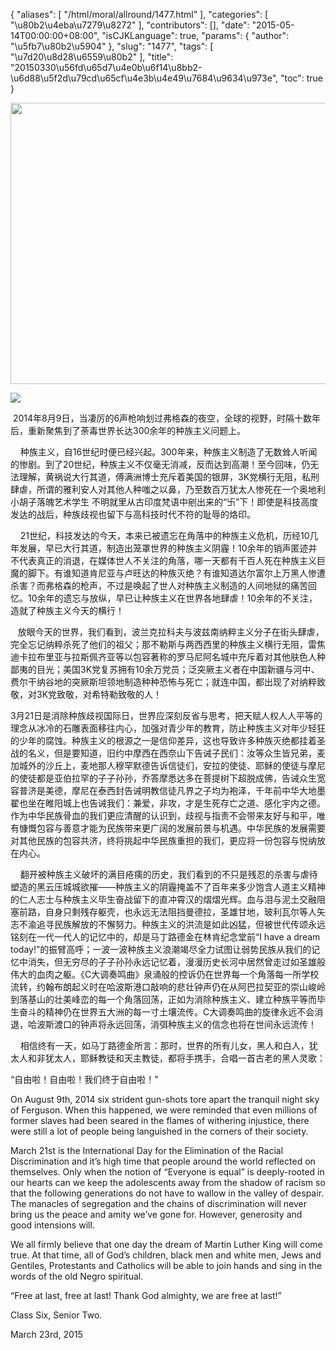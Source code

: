 {
    "aliases": [
        "/html/moral/allround/1477.html"
    ],
    "categories": [
        "\u80b2\u4eba\u7279\u8272"
    ],
    "contributors": [],
    "date": "2015-05-14T00:00:00+08:00",
    "isCJKLanguage": true,
    "params": {
        "author": "\u5fb7\u80b2\u5904"
    },
    "slug": "1477",
    "tags": [
        "\u7d20\u8d28\u6559\u80b2"
    ],
    "title": "20150330\u56fd\u65d7\u4e0b\u6f14\u8bb2-\u6d88\u5f2d\u79cd\u65cf\u4e3b\u4e49\u7684\u9634\u973e",
    "toc": true
}


<img
    src="https://cdn.tfls.online/mirror/full/2acc4be13bc7be7e867bfc46d972a83d3e4aa5bc.jpg"
    style="display:block;margin-left:auto;margin-right:auto;"
    decoding="async"
    fetchpriority="auto"
    loading="lazy"
    height="450"
    width="600"
/>




  







<img
    src="http://www.tfls.cn/images/150514/6-1505141024462U.JPG"
    style="display:block;margin-left:auto;margin-right:auto;"
    decoding="async"
    fetchpriority="auto"
    loading="lazy"
/>  






  






 2014年8月9日，当凄厉的6声枪响划过弗格森的夜空，全球的视野，时隔十数年后，重新聚焦到了荼毒世界长达300余年的种族主义问题上。




    种族主义，自16世纪时便已经兴起。300年来，种族主义制造了无数耸人听闻的惨剧。到了20世纪，种族主义不仅毫无消减，反而达到高潮！至今回味，仍无法理解，黄祸说大行其道，傅满洲博士充斥着美国的银屏，3K党横行无阻，私刑肆虐，所谓的雅利安人对其他人种嗤之以鼻，乃至数百万犹太人惨死在一个奥地利小胡子落魄艺术学生 不明就里从古印度梵语中剜出来的“卐”下！即使是科技高度发达的战后，种族歧视也留下与高科技时代不符的耻辱的烙印。




    21世纪，科技发达的今天，本来已被遗忘在角落中的种族主义危机，历经10几年发展，早已大行其道，制造出笼罩世界的种族主义阴霾！10余年的销声匿迹并不代表真正的消退，在媒体世人不关注的角落，哪一天都有千百人死在种族主义巨魔的脚下。有谁知道肯尼亚与卢旺达的种族灭绝？有谁知道达尔富尔上万黑人惨遭杀害？而弗格森的枪声，不过是唤起了世人对种族主义制造的人间地狱的痛苦回忆。10余年的遗忘与放纵，早已让种族主义在世界各地肆虐！10余年的不关注，造就了种族主义今天的横行！




   放眼今天的世界，我们看到，波兰克拉科夫与波兹南纳粹主义分子在街头肆虐，完全忘记纳粹杀死了他们的祖父；那不勒斯与两西西里的种族主义横行无阻，雷焦迪卡拉布里亚与拉斯佩齐亚等以包容著称的罗马尼阿名城中充斥着对其他肤色人种鄙夷的目光；美国3K党复苏拥有10余万党员；泛突厥主义者在中国新疆与河中、费尔干纳谷地的突厥斯坦领地制造种种恐怖与死亡；就连中国，都出现了对纳粹致敬，对3K党致敬，对希特勒致敬的人！




3月21日是消除种族歧视国际日，世界应深刻反省与思考，把天赋人权人人平等的理念从冰冷的石雕表面移往内心，加强对青少年的教育，防止种族主义对年少轻狂的少年的腐蚀。种族主义的根源之一是信仰差异，这也导致许多种族灭绝都挂着圣战的名义，但是要知道，旧约中摩西在西奈山下告诫子民们：汝等众生皆兄弟，麦加城外的沙丘上，麦地那人穆罕默德告诉信徒们，安拉的使徒、耶稣的使徒与摩尼的使徒都是亚伯拉罕的子子孙孙，乔答摩悉达多在菩提树下超脱成佛，告诫众生宽容普济是美德，摩尼在泰西封告诫明教信徒凡界之子均为袍泽，千年前中华大地墨翟也坐在睢阳城上也告诫我们：兼爱，非攻，才是生死存亡之道、感化宇内之德。作为中华民族骨血的我们更应清醒的认识到，歧视与指责不会带来友好与和平，唯有慷慨包容与善意才能为民族带来更广阔的发展前景与机遇。中华民族的发展需要对其他民族的包容共济，终将挑起中华民族重担的我们，更应将一份包容与悦纳放在内心。




    翻开被种族主义破坏的满目疮痍的历史，我们看到的不只是残忍的杀害与虐待塑造的黑云压城城欲摧——种族主义的阴霾掩盖不了百年来多少饱含人道主义精神的仁人志士与种族主义毕生奋战留下的直冲霄汉的熠熠光辉。血与泪与泥土交融阻塞前路，自身只剩残存躯壳，也永远无法阻挡曼德拉，圣雄甘地，玻利瓦尔等人矢志不渝追寻民族解放的不懈努力。种族主义的洪流是如此凶猛，但被世代传颂永远铭刻在一代一代人的记忆中的，却是马丁路德金在林肯纪念堂前“I have a dream today!”的振臂高呼；一波一波种族主义浪潮竭尽全力试图让弱势民族从我们的记忆中消失，但无穷尽的子子孙孙永远记忆着，漫漫历史长河中居然曾走过如圣雄般伟大的血肉之躯。《C大调奏鸣曲》泉涌般的控诉仍在世界每一个角落每一所学校流转，约翰布朗起义时在哈波斯港口敲响的悲壮钟声仍在从阿巴拉契亚的崇山峻岭到落基山的壮美峰峦的每一个角落回荡，正如为消除种族主义、建立种族平等而毕生奋斗的精神仍在世界五大洲的每一寸土壤流传。C大调奏鸣曲的旋律永远不会消退，哈波斯渡口的钟声将永远回荡，消弭种族主义的信念也将在世间永远流传！




    相信终有一天，如马丁路德金所言：那时，世界的所有儿女，黑人和白人，犹太人和非犹太人，耶稣教徒和天主教徒，都将手携手，合唱一首古老的黑人灵歌：




“自由啦！自由啦！我们终于自由啦！”




  






  





On
August 9th, 2014 six strident gun-shots tore apart the tranquil
night sky of Ferguson. When this happened, we were reminded that even millions
of former slaves had been seared in the flames of withering injustice, there were
still a lot of people being languished in the corners of their society.




March 21st is the International Day for the Elimination of the Racial Discrimination and
it’s high time that people around the world reflected on themselves. Only when
the notion of “Everyone is equal” is deeply-rooted in our hearts can we keep
the adolescents away from the shadow of racism so that the following
generations do not have to wallow in the valley of despair. The manacles of
segregation and the chains of discrimination will never bring us the peace and
amity we’ve gone for. However, generosity and good intensions will.




We all
firmly believe that one day the dream of Martin Luther King will come true. At
that time, all of God’s children, black men and white men, Jews and Gentiles,
Protestants and Catholics will be able to join hands and sing in the words of
the old Negro spiritual.




“Free
at last, free at last! Thank God almighty, we are free at last!”




Class Six, Senior Two.




March 23rd,
2015




  



